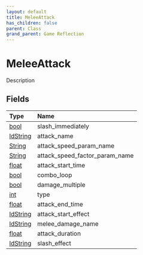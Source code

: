 ```yaml
---
layout: default
title: MeleeAttack
has_children: false
parent: Class
grand_parent: Game Reflection
---
```

# MeleeAttack
Description 

## Fields
| Type | Name |
|:-------------|:--------------|
| [bool](/game-reflection/components/bool.md) | slash_immediately |
| [IdString](/game-reflection/components/id_string.md) | attack_name |
| [String](/game-reflection/components/string.md) | attack_speed_param_name |
| [String](/game-reflection/components/string.md) | attack_speed_factor_param_name |
| [float](/game-reflection/components/float.md) | attack_start_time |
| [bool](/game-reflection/components/bool.md) | combo_loop |
| [bool](/game-reflection/components/bool.md) | damage_multiple |
| [int](/game-reflection/enums/int.md) | type |
| [float](/game-reflection/components/float.md) | attack_end_time |
| [IdString](/game-reflection/components/id_string.md) | attack_start_effect |
| [IdString](/game-reflection/components/id_string.md) | melee_damage_name |
| [float](/game-reflection/components/float.md) | attack_duration |
| [IdString](/game-reflection/components/id_string.md) | slash_effect |
